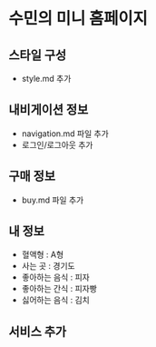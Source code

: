 # 수민의 미니 홈페이지


## 스타일 구성
- style.md 추가

## 내비게이션 정보
- navigation.md 파일 추가
- 로그인/로그아웃 추가

## 구매 정보 
- buy.md 파일 추가

## 내 정보
- 혈액형 : A형
- 사는 곳 : 경기도
- 좋아하는 음식 : 피자
- 좋아하는 간식 : 피자빵
- 싫어하는 음식 : 김치

## 서비스 추가